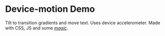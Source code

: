 # Device-motion Demo
Tilt to transition gradients and move text. Uses device accelerometer. Made with CSS, JS and some <i><a href="http://bit.ly/1FfwptX">magic</a></i>.
